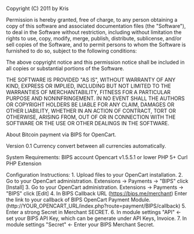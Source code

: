 Copyright (C) 2011 by Kris

Permission is hereby granted, free of charge, to any person obtaining a copy
of this software and associated documentation files (the "Software"), to deal
in the Software without restriction, including without limitation the rights
to use, copy, modify, merge, publish, distribute, sublicense, and/or sell
copies of the Software, and to permit persons to whom the Software is
furnished to do so, subject to the following conditions:

The above copyright notice and this permission notice shall be included in
all copies or substantial portions of the Software.

THE SOFTWARE IS PROVIDED "AS IS", WITHOUT WARRANTY OF ANY KIND, EXPRESS OR
IMPLIED, INCLUDING BUT NOT LIMITED TO THE WARRANTIES OF MERCHANTABILITY,
FITNESS FOR A PARTICULAR PURPOSE AND NONINFRINGEMENT. IN NO EVENT SHALL THE
AUTHORS OR COPYRIGHT HOLDERS BE LIABLE FOR ANY CLAIM, DAMAGES OR OTHER
LIABILITY, WHETHER IN AN ACTION OF CONTRACT, TORT OR OTHERWISE, ARISING FROM,
OUT OF OR IN CONNECTION WITH THE SOFTWARE OR THE USE OR OTHER DEALINGS IN
THE SOFTWARE.

About
	Bitcoin payment via BIPS for OpenCart.

Version 0.1
	Currency convert between all currencies automatically.
	
System Requirements:
	BIPS account
	Opencart v1.5.5.1 or lower
	PHP 5+
	Curl PHP Extension
  
Configuration Instructions:
	1. Upload files to your OpenCart installation.
	2. Go to your OpenCart administration. Extensions -> Payments -> "BIPS" click [Install]
	3. Go to your OpenCart administration. Extensions -> Payments -> "BIPS" click [Edit]
	4. In BIPS Callback URL (https://bips.me/merchant) Enter the link to your callback of BIPS OpenCart Payment Module. (http://YOUR_OPENCART_URL/index.php?route=payment/BIPS/callback)
	5. Enter a strong Secret in Merchant SECRET.
	6. In module settings "API" <- set your BIPS API Key, which can be generate under API Keys, Invoice.
	7. In module settings "Secret" <- Enter your BIPS Merchant Secret.
